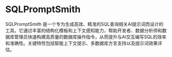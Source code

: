 # SQLPromptSmith
SQLPromptSmith 是一个专为生成高效、精准的SQL查询相关AI提示词而设计的工具。它通过丰富的结构化模板和上下文感知能力，帮助开发者、数据分析师和数据库管理员快速构建高质量的数据库操作指令，从而提升与AI交互编写SQL的效率和准确性。关键特性包括智能上下文提示、多数据库方言支持以及提示词效果评估。
